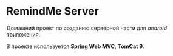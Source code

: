 # RemindMe Server

Домашний проект по созданию серверной части для *android* приложения.

В проекте используется **Spring Web MVC**, **TomCat 9**.
